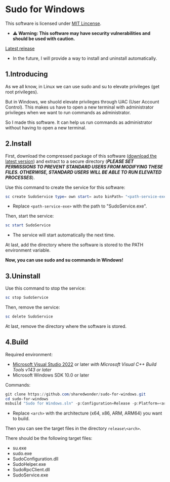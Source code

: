 # Sudo for Windows

This software is licensed under [MIT Lincense](LICENSE).

- **⚠ Warning: This software may have security vulnerabilities and should be used with caution.**

[Latest release](https://github.com/sharedwonder/sudo-for-windows/releases/latest)

- In the future, I will provide a way to install and uninstall automatically.

## 1.Introducing

As we all know, in Linux we can use sudo and su to elevate privileges (get root privileges).

But in Windows, we shuold elevate privileges through UAC (User Account Control). This makes us have to open a new terminal with administrator privileges when we want to run commands as administrator.

So I made this software. It can help us run commands as administrator without having to open a new terminal.

## 2.Install

First, download the compressed package of this software ([download the latest version](https://github.com/sharedwonder/sudo-for-windows/releases/latest)) and extract to a secure directory (***PLEASE SET PERMISSIONS TO PREVENT STANDARD USERS FROM MODIFYING THESE FILES. OTHERWISE, STANDARD USERS WILL BE ABLE TO RUN ELEVATED PROCESSES***).

Use this command to create the service for this software:

```powershell
sc create SudoService type= own start= auto binPath= "<path-service-exe>" DisplayName= "Sudo for Windows Service"
```

- Replace `<path-service-exe>` with the path to "SudoService.exe".

Then, start the service:

```powershell
sc start SudoService
```

- The service will start automatically the next time.

At last, add the directory where the software is stored to the PATH environment variable.

**Now, you can use sudo and su commands in Windows!**

## 3.Uninstall

Use this command to stop the service:

```powershell
sc stop SudoService
```

Then, remove the service:

```powershell
sc delete SudoService
```

At last, remove the directory where the software is stored.

## 4.Build

Required environment:

- [Microsoft Visual Studio 2022](https://aka.ms/vs) or later *with Microsoft Visual C++ Build Tools v143 or later*
- Microsoft Windows SDK 10.0 or later

Commands:

```powershell
git clone https://github.com/sharedwonder/sudo-for-windows.git
cd sudo-for-windows
msbuild "Sudo for Windows.sln" -p:Configuration=Release -p:Platform=<arch>
```

- Replace `<arch>` with the architecture (x64, x86, ARM, ARM64) you want to build.

Then you can see the target files in the directory `release\<arch>`.

There should be the following target files:

- su.exe
- sudo.exe
- SudoConfiguration.dll
- SudoHelper.exe
- SudoRpcClient.dll
- SudoService.exe

